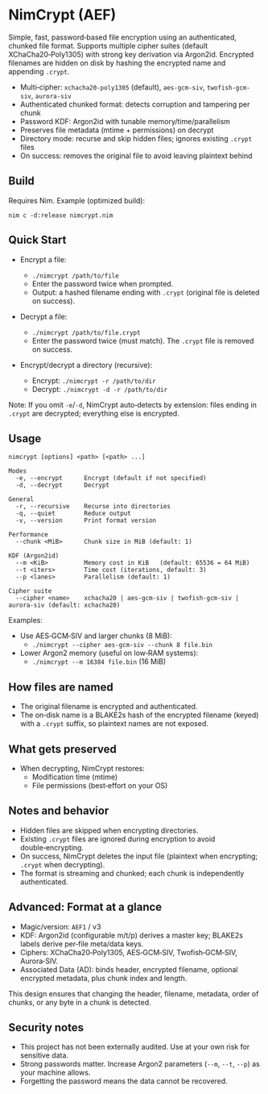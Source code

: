 # NimCrypt (AEF)

Simple, fast, password‑based file encryption using an authenticated, chunked file format. Supports multiple cipher suites (default XChaCha20‑Poly1305) with strong key derivation via Argon2id. Encrypted filenames are hidden on disk by hashing the encrypted name and appending `.crypt`.

- Multi‑cipher: `xchacha20-poly1305` (default), `aes-gcm-siv`, `twofish-gcm-siv`, `aurora-siv`
- Authenticated chunked format: detects corruption and tampering per chunk
- Password KDF: Argon2id with tunable memory/time/parallelism
- Preserves file metadata (mtime + permissions) on decrypt
- Directory mode: recurse and skip hidden files; ignores existing `.crypt` files
- On success: removes the original file to avoid leaving plaintext behind

## Build

Requires Nim. Example (optimized build):

```
nim c -d:release nimcrypt.nim
```

## Quick Start

- Encrypt a file:
  - `./nimcrypt /path/to/file`
  - Enter the password twice when prompted.
  - Output: a hashed filename ending with `.crypt` (original file is deleted on success).

- Decrypt a file:
  - `./nimcrypt /path/to/file.crypt`
  - Enter the password twice (must match). The `.crypt` file is removed on success.

- Encrypt/decrypt a directory (recursive):
  - Encrypt: `./nimcrypt -r /path/to/dir`
  - Decrypt: `./nimcrypt -d -r /path/to/dir`

Note: If you omit `-e`/`-d`, NimCrypt auto‑detects by extension: files ending in `.crypt` are decrypted; everything else is encrypted.

## Usage

```
nimcrypt [options] <path> [<path> ...]

Modes
  -e, --encrypt      Encrypt (default if not specified)
  -d, --decrypt      Decrypt

General
  -r, --recursive    Recurse into directories
  -q, --quiet        Reduce output
  -v, --version      Print format version

Performance
  --chunk <MiB>      Chunk size in MiB (default: 1)

KDF (Argon2id)
  --m <KiB>          Memory cost in KiB   (default: 65536 = 64 MiB)
  --t <iters>        Time cost (iterations, default: 3)
  --p <lanes>        Parallelism (default: 1)

Cipher suite
  --cipher <name>    xchacha20 | aes-gcm-siv | twofish-gcm-siv | aurora-siv (default: xchacha20)
```

Examples:

- Use AES‑GCM‑SIV and larger chunks (8 MiB):
  - `./nimcrypt --cipher aes-gcm-siv --chunk 8 file.bin`
- Lower Argon2 memory (useful on low‑RAM systems):
  - `./nimcrypt --m 16384 file.bin`  (16 MiB)

## How files are named

- The original filename is encrypted and authenticated.
- The on‑disk name is a BLAKE2s hash of the encrypted filename (keyed) with a `.crypt` suffix, so plaintext names are not exposed.

## What gets preserved

- When decrypting, NimCrypt restores:
  - Modification time (mtime)
  - File permissions (best‑effort on your OS)

## Notes and behavior

- Hidden files are skipped when encrypting directories.
- Existing `.crypt` files are ignored during encryption to avoid double‑encrypting.
- On success, NimCrypt deletes the input file (plaintext when encrypting; `.crypt` when decrypting).
- The format is streaming and chunked; each chunk is independently authenticated.

## Advanced: Format at a glance

- Magic/version: `AEF1` / v3
- KDF: Argon2id (configurable m/t/p) derives a master key; BLAKE2s labels derive per‑file meta/data keys.
- Ciphers: XChaCha20‑Poly1305, AES‑GCM‑SIV, Twofish‑GCM‑SIV, Aurora‑SIV.
- Associated Data (AD): binds header, encrypted filename, optional encrypted metadata, plus chunk index and length.

This design ensures that changing the header, filename, metadata, order of chunks, or any byte in a chunk is detected.

## Security notes

- This project has not been externally audited. Use at your own risk for sensitive data.
- Strong passwords matter. Increase Argon2 parameters (`--m`, `--t`, `--p`) as your machine allows.
- Forgetting the password means the data cannot be recovered.

